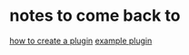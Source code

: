 # notes to come back to

[how to create a plugin](https://github.com/draft-js-plugins/draft-js-plugins/blob/master/HOW_TO_CREATE_A_PLUGIN.md)
[example plugin](https://github.com/draft-js-plugins/draft-js-plugins/tree/master/packages/linkify)
